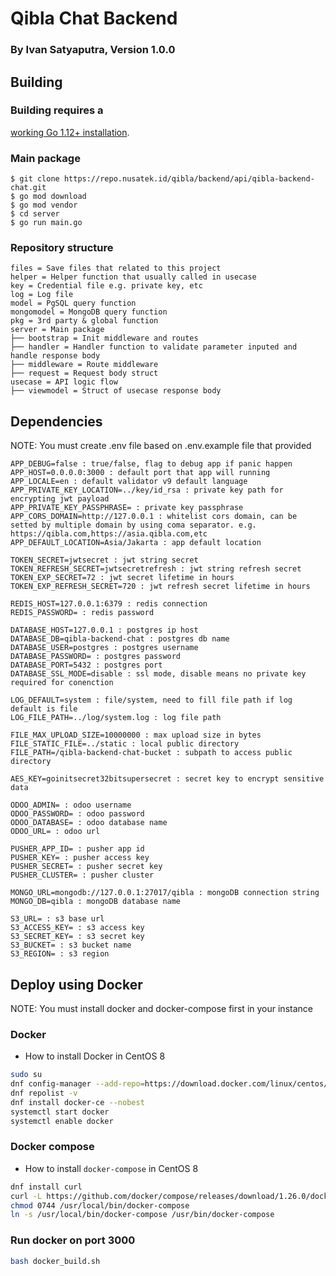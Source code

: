 # Qibla Chat Backend
### By Ivan Satyaputra, Version 1.0.0

## Building

### Building requires a
[working Go 1.12+ installation](http://golang.org/doc/install).

### Main package
```
$ git clone https://repo.nusatek.id/qibla/backend/api/qibla-backend-chat.git
$ go mod download
$ go mod vendor
$ cd server
$ go run main.go
```

### Repository structure
```
files = Save files that related to this project
helper = Helper function that usually called in usecase
key = Credential file e.g. private key, etc
log = Log file
model = PgSQL query function
mongomodel = MongoDB query function
pkg = 3rd party & global function
server = Main package
├── bootstrap = Init middleware and routes
├── handler = Handler function to validate parameter inputed and handle response body
├── middleware = Route middleware
├── request = Request body struct
usecase = API logic flow
├── viewmodel = Struct of usecase response body
```

## Dependencies

NOTE: You must create .env file based on .env.example file that provided

```
APP_DEBUG=false : true/false, flag to debug app if panic happen  
APP_HOST=0.0.0.0:3000 : default port that app will running  
APP_LOCALE=en : default validator v9 default language  
APP_PRIVATE_KEY_LOCATION=../key/id_rsa : private key path for encrypting jwt payload  
APP_PRIVATE_KEY_PASSPHRASE= : private key passphrase  
APP_CORS_DOMAIN=http://127.0.0.1 : whitelist cors domain, can be setted by multiple domain by using coma separator. e.g. https://qibla.com,https://asia.qibla.com,etc  
APP_DEFAULT_LOCATION=Asia/Jakarta : app default location  

TOKEN_SECRET=jwtsecret : jwt string secret  
TOKEN_REFRESH_SECRET=jwtsecretrefresh : jwt string refresh secret  
TOKEN_EXP_SECRET=72 : jwt secret lifetime in hours  
TOKEN_EXP_REFRESH_SECRET=720 : jwt refresh secret lifetime in hours  

REDIS_HOST=127.0.0.1:6379 : redis connection  
REDIS_PASSWORD= : redis password  

DATABASE_HOST=127.0.0.1 : postgres ip host  
DATABASE_DB=qibla-backend-chat : postgres db name  
DATABASE_USER=postgres : postgres username  
DATABASE_PASSWORD= : postgres password  
DATABASE_PORT=5432 : postgres port  
DATABASE_SSL_MODE=disable : ssl mode, disable means no private key required for conenction  

LOG_DEFAULT=system : file/system, need to fill file path if log default is file  
LOG_FILE_PATH=../log/system.log : log file path  

FILE_MAX_UPLOAD_SIZE=10000000 : max upload size in bytes  
FILE_STATIC_FILE=../static : local public directory  
FILE_PATH=/qibla-backend-chat-bucket : subpath to access public directory  

AES_KEY=goinitsecret32bitsupersecret : secret key to encrypt sensitive data  

ODOO_ADMIN= : odoo username  
ODOO_PASSWORD= : odoo password  
ODOO_DATABASE= : odoo database name  
ODOO_URL= : odoo url  

PUSHER_APP_ID= : pusher app id  
PUSHER_KEY= : pusher access key  
PUSHER_SECRET= : pusher secret key  
PUSHER_CLUSTER= : pusher cluster  

MONGO_URL=mongodb://127.0.0.1:27017/qibla : mongoDB connection string  
MONGO_DB=qibla : mongoDB database name  

S3_URL= : s3 base url  
S3_ACCESS_KEY= : s3 access key  
S3_SECRET_KEY= : s3 secret key  
S3_BUCKET= : s3 bucket name  
S3_REGION= : s3 region  
```

## Deploy using Docker

NOTE: You must install docker and docker-compose first in your instance

### Docker
- How to install Docker in CentOS 8

```bash
sudo su
dnf config-manager --add-repo=https://download.docker.com/linux/centos/docker-ce.repo
dnf repolist -v
dnf install docker-ce --nobest
systemctl start docker
systemctl enable docker
```

### Docker compose
- How to install `docker-compose` in CentOS 8

```bash
dnf install curl
curl -L https://github.com/docker/compose/releases/download/1.26.0/docker-compose-`uname -s`-`uname -m` -o /usr/local/bin/docker-compose
chmod 0744 /usr/local/bin/docker-compose
ln -s /usr/local/bin/docker-compose /usr/bin/docker-compose
```

### Run docker on port 3000
```bash
bash docker_build.sh
```
